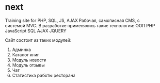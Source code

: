 # next
Training site for PHP, SQL, JS, AJAX
Рабочая, самописная CMS, c  системой MVC.
В разработке применялись такие технологии:
ООП
PHP
JavaScript
SQL
AJAX
JQUERY

Сайт состоит из таких модулей:
1. Админка
2. Каталог книг
3. Модуль новости
4. Модуль отзывы
5. Чат
6. Статистика работы ресторана
